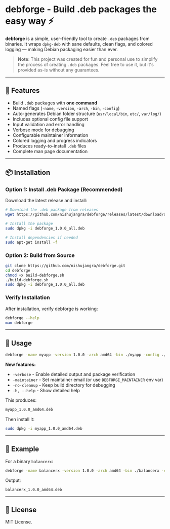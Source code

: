 # debforge - Build .deb packages the easy way ⚡

**debforge** is a simple, user-friendly tool to create `.deb` packages from binaries.
It wraps `dpkg-deb` with sane defaults, clean flags, and colored logging — making Debian packaging easier than ever.

> **Note**: This project was created for fun and personal use to simplify the process of creating `.deb` packages. Feel free to use it, but it's provided as-is without any guarantees.

---

## 🚀 Features

* Build `.deb` packages with **one command**
* Named flags (`-name`, `-version`, `-arch`, `-bin`, `-config`)
* Auto-generates Debian folder structure (`usr/local/bin`, `etc/`, `var/log/`)
* Includes optional config file support
* Input validation and error handling
* Verbose mode for debugging
* Configurable maintainer information
* Colored logging and progress indicators
* Produces ready-to-install `.deb` files
* Complete man page documentation

---

## 📦 Installation

### Option 1: Install .deb Package (Recommended)

Download the latest release and install:

```sh
# Download the .deb package from releases
wget https://github.com/nishujangra/debforge/releases/latest/download/debforge_1.0.0_all.deb

# Install the package
sudo dpkg -i debforge_1.0.0_all.deb

# Install dependencies if needed
sudo apt-get install -f
```

### Option 2: Build from Source

```sh
git clone https://github.com/nishujangra/debforge.git
cd debforge
chmod +x build-debforge.sh
./build-debforge.sh
sudo dpkg -i debforge_1.0.0_all.deb
```

### Verify Installation

After installation, verify debforge is working:

```sh
debforge --help
man debforge
```

---

## 🔧 Usage

```sh
debforge -name myapp -version 1.0.0 -arch amd64 -bin ./myapp -config ./config.yaml
```

**New features:**
- `-verbose` - Enable detailed output and package verification
- `-maintainer` - Set maintainer email (or use `DEBFORGE_MAINTAINER` env var)
- `-no-cleanup` - Keep build directory for debugging
- `-h, --help` - Show detailed help

This produces:

```sh
myapp_1.0.0_amd64.deb
```

Then install it:

```sh
sudo dpkg -i myapp_1.0.0_amd64.deb
```

---

## 📝 Example

For a binary `balancerx`:

```sh
debforge -name balancerx -version 1.0.0 -arch amd64 -bin ./balancerx -config ./config.yaml
```

Output:

```
balancerx_1.0.0_amd64.deb
```

---

## 📜 License

MIT License.